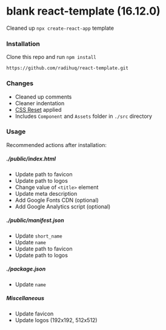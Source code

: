 # blank react-template (16.12.0)
Cleaned up `npx create-react-app` template

### Installation
Clone this repo and run `npm install`

`https://github.com/radihuq/react-template.git`

### Changes
* Cleaned up comments
* Cleaner indentation
* [CSS Reset](https://meyerweb.com/eric/tools/css/reset/) applied
* Includes `Component` and `Assets` folder in `./src` directory

### Usage
Recommended actions after installation:

##### ./public/index.html
* Update path to favicon
* Update path to logos
* Change value of `<title>` element
* Update meta description
* Add Google Fonts CDN (optional)
* Add Google Analytics script (optional)

##### ./public/manifest.json
* Update `short_name`
* Update `name`
* Update path to favicon
* Update path to logos

##### ./package.json
* Update `name`

##### Miscellaneous
* Update favicon
* Update logos (192x192, 512x512)